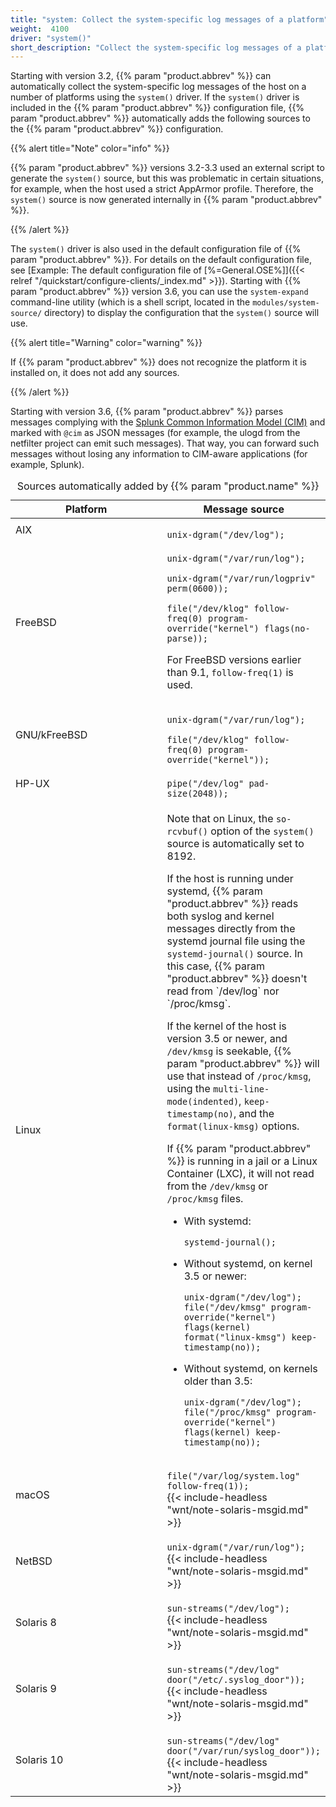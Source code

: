 ```yaml
---
title: "system: Collect the system-specific log messages of a platform"
weight:  4100
driver: "system()"
short_description: "Collect the system-specific log messages of a platform"
---
```

<!-- DISCLAIMER: This file is based on the syslog-ng Open Source Edition documentation https://github.com/balabit/syslog-ng-ose-guides/commit/2f4a52ee61d1ea9ad27cb4f3168b95408fddfdf2 and is used under the terms of The syslog-ng Open Source Edition Documentation License. The file has been modified by Axoflow. -->

Starting with version 3.2, {{% param "product.abbrev" %}} can automatically collect the system-specific log messages of the host on a number of platforms using the <code>system()</code> driver. If the <code>system()</code> driver is included in the {{% param "product.abbrev" %}} configuration file, {{% param "product.abbrev" %}} automatically adds the following sources to the {{% param "product.abbrev" %}} configuration.

{{% alert title="Note" color="info" %}}

{{% param "product.abbrev" %}} versions 3.2-3.3 used an external script to generate the <code>system()</code> source, but this was problematic in certain situations, for example, when the host used a strict AppArmor profile. Therefore, the <code>system()</code> source is now generated internally in {{% param "product.abbrev" %}}.

{{% /alert %}}

The <code>system()</code> driver is also used in the default configuration file of {{% param "product.abbrev" %}}. For details on the default configuration file, see [Example: The default configuration file of [%=General.OSE%]]({{< relref "/quickstart/configure-clients/_index.md" >}}). Starting with {{% param "product.abbrev" %}} version 3.6, you can use the <code>system-expand</code> command-line utility (which is a shell script, located in the <code>modules/system-source/</code> directory) to display the configuration that the <code>system()</code> source will use.

{{% alert title="Warning" color="warning" %}}

If {{% param "product.abbrev" %}} does not recognize the platform it is installed on, it does not add any sources.

{{% /alert %}}

Starting with version 3.6, {{% param "product.abbrev" %}} parses messages complying with the [Splunk Common Information Model (CIM)](http://docs.splunk.com/Documentation/CIM/latest/User/Overview) and marked with <code>@cim</code> as JSON messages (for example, the ulogd from the netfilter project can emit such messages). That way, you can forward such messages without losing any information to CIM-aware applications (for example, Splunk).

<table>
<caption>Sources automatically added by {{% param "product.name" %}}</caption>
<colgroup>
<col style="width: 50%" />
<col style="width: 50%" />
</colgroup>
<thead>
<tr class="header">
<th>Platform</th>
<th>Message source</th>
</tr>
</thead>
<tbody>
<tr class="odd">
<td>AIX</td>
<td><code>
unix-dgram(&quot;/dev/log&quot;);
</code></td>
</tr>
<tr class="even">
<td>FreeBSD</td>
<td><code>
unix-dgram(&quot;/var/run/log&quot;);
</code>
<code>
unix-dgram(&quot;/var/run/logpriv&quot; perm(0600));
</code>
<code>
file(&quot;/dev/klog&quot; follow-freq(0) program-override(&quot;kernel&quot;) flags(no-parse));
</code>
<p>For FreeBSD versions earlier than 9.1, <code>follow-freq(1)</code> is used.</p></td>
</tr>
<tr class="odd">
<td>GNU/kFreeBSD</td>
<td><code>
unix-dgram(&quot;/var/run/log&quot;);
</code>
<code>
file(&quot;/dev/klog&quot; follow-freq(0) program-override(&quot;kernel&quot;));
</code></td>
</tr>
<tr class="even">
<td>HP-UX</td>
<td><code>
pipe(&quot;/dev/log&quot; pad-size(2048));
</code></td>
</tr>
<tr class="odd">
<td>Linux</td>
<td>
<p>Note that on Linux, the <code>so-rcvbuf()</code> option of the <code>system()</code> source is automatically set to 8192.</p>
<p>If the host is running under systemd, {{% param "product.abbrev" %}} reads both syslog and kernel messages directly from the systemd journal file using the <code>systemd-journal()</code> source. In this case, {{% param "product.abbrev" %}} doesn't read from `/dev/log` nor `/proc/kmsg`.</p>
<p>If the kernel of the host is version 3.5 or newer, and <code>/dev/kmsg</code> is seekable, {{% param "product.abbrev" %}} will use that instead of <code>/proc/kmsg</code>, using the <code>multi-line-mode(indented)</code>, <code>keep-timestamp(no)</code>, and the <code>format(linux-kmsg)</code> options.</p>
<p>If {{% param "product.abbrev" %}} is running in a jail or a Linux Container (LXC), it will not read from the <code>/dev/kmsg</code> or <code>/proc/kmsg</code> files.</p>
<ul>
<li><p>With systemd:</p>
<code>systemd-journal();</code>
</li>
<li><p>Without systemd, on kernel 3.5 or newer:</p>
<code>unix-dgram("/dev/log");
file("/dev/kmsg" program-override("kernel") flags(kernel) format("linux-kmsg") keep-timestamp(no));</code>
</li>
<li><p>Without systemd, on kernels older than 3.5:</p>
<code>unix-dgram("/dev/log");
file("/proc/kmsg" program-override("kernel") flags(kernel) keep-timestamp(no));</code>
</li>
</ul>
</td>
</tr>
<tr class="even">
<td>macOS</td>
<td><code>
file(&quot;/var/log/system.log&quot; follow-freq(1));
</code>
{{< include-headless "wnt/note-solaris-msgid.md" >}}</td>
</tr>
<tr class="odd">
<td>NetBSD</td>
<td><code>
unix-dgram(&quot;/var/run/log&quot;);
</code>
{{< include-headless "wnt/note-solaris-msgid.md" >}}</td>
</tr>
<tr class="even">
<td>Solaris 8</td>
<td><code>
sun-streams(&quot;/dev/log&quot;);
</code>
{{< include-headless "wnt/note-solaris-msgid.md" >}}</td>
</tr>
<tr class="odd">
<td>Solaris 9</td>
<td><code>
sun-streams(&quot;/dev/log&quot; door(&quot;/etc/.syslog_door&quot;));
</code>
{{< include-headless "wnt/note-solaris-msgid.md" >}}</td>
</tr>
<tr class="even">
<td>Solaris 10</td>
<td><code>
sun-streams(&quot;/dev/log&quot; door(&quot;/var/run/syslog_door&quot;));
</code>
{{< include-headless "wnt/note-solaris-msgid.md" >}}</td>
</tr>
</tbody>
</table>
